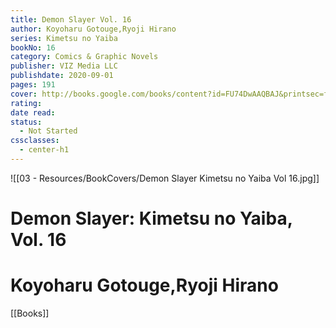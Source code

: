 ```yaml
---
title: Demon Slayer Vol. 16
author: Koyoharu Gotouge,Ryoji Hirano
series: Kimetsu no Yaiba
bookNo: 16
category: Comics & Graphic Novels
publisher: VIZ Media LLC
publishdate: 2020-09-01
pages: 191
cover: http://books.google.com/books/content?id=FU74DwAAQBAJ&printsec=frontcover&img=1&zoom=1&source=gbs_api
rating: 
date read: 
status:
  - Not Started
cssclasses:
  - center-h1
---
```

![[03 - Resources/BookCovers/Demon Slayer Kimetsu no Yaiba Vol 16.jpg]]
# Demon Slayer: Kimetsu no Yaiba, Vol. 16
# Koyoharu Gotouge,Ryoji Hirano







[[Books]]